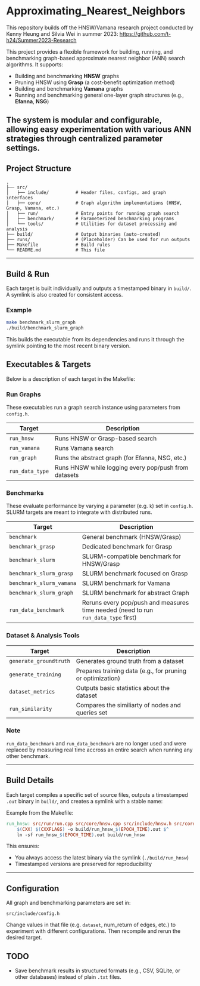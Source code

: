 # Approximating_Nearest_Neighbors

This repository builds off the HNSW/Vamana research project conducted by Kenny Heung and Silvia Wei in summer 2023: https://github.com/t-h24/Summer2023-Research

This project provides a flexible framework for building, running, and benchmarking graph-based approximate nearest neighbor (ANN) search algorithms. It supports:

* Building and benchmarking **HNSW** graphs
* Pruning HNSW using **Grasp** (a cost-benefit optimization method)
* Building and benchmarking **Vamana** graphs
* Running and benchmarking general one-layer graph structures (e.g., **Efanna**, **NSG**)

The system is modular and configurable, allowing easy experimentation with various ANN strategies through centralized parameter settings.
---

## Project Structure

```
.
├── src/
│   ├── include/          # Header files, configs, and graph interfaces
│   ├── core/             # Graph algorithm implementations (HNSW, Grasp, Vamana, etc.)
│   ├── run/              # Entry points for running graph search
│   ├── benchmark/        # Parameterized benchmarking programs
│   └── tools/            # Utilities for dataset processing and analysis
├── build/                # Output binaries (auto-created)
├── runs/                 # (Placeholder) Can be used for run outputs
├── Makefile              # Build rules
└── README.md             # This file
```

---

## Build & Run

Each target is built individually and outputs a timestamped binary in `build/`. A symlink is also created for consistent access.

###  Example

```bash
make benchmark_slurm_graph
./build/benchmark_slurm_graph
```

This builds the executable from its dependencies and runs it through the symlink pointing to the most recent binary version.


## Executables & Targets

Below is a description of each target in the Makefile:

###  Run Graphs

These executables run a graph search instance using parameters from `config.h`.

| Target          | Description                                     |
| --------------- | ----------------------------------------------- |
| `run_hnsw`      | Runs HNSW or Grasp-based search                 |
| `run_vamana`    | Runs Vamana search                              |
| `run_graph`     | Runs the abstract graph (for Efanna, NSG, etc.) |
| `run_data_type`  | Runs HNSW while logging every pop/push from datasets   |

### Benchmarks

These evaluate performance by varying a parameter (e.g. `k`) set in `config.h`. SLURM targets are meant to integrate with distributed runs.

| Target                   | Description                               |
| ------------------------ | ----------------------------------------- |
| `benchmark`              | General benchmark (HNSW/Grasp)            |
| `benchmark_grasp`        | Dedicated benchmark for Grasp             |
| `benchmark_slurm`        | SLURM-compatible benchmark for HNSW/Grasp |
| `benchmark_slurm_grasp`  | SLURM benchmark focused on Grasp          |
| `benchmark_slurm_vamana` | SLURM benchmark for Vamana                |
| `benchmark_slurm_graph`  | SLURM benchmark for abstract Graph        |
| `run_data_benchmark`     | Reruns every pop/push and measures time needed (need to run `run_data_type` first)     |

###  Dataset & Analysis Tools

| Target                 | Description                                                |
| ---------------------- | ---------------------------------------------------------- |
| `generate_groundtruth` | Generates ground truth from a dataset               |
| `generate_training`    | Prepares training data (e.g., for pruning or optimization) |
| `dataset_metrics`      | Outputs basic statistics about the dataset                |
| `run_similarity`       | Compares the similiarty of nodes and queries set             |

### Note
`run_data_benchmark` and `run_data_benchmark` are no longer used and were replaced by measuring real time accross an entire search when running any other benchmark. 

---

##  Build Details

Each target compiles a specific set of source files, outputs a timestamped `.out` binary in `build/`, and creates a symlink with a stable name:

Example from the Makefile:

```makefile
run_hnsw: src/run/run.cpp src/core/hnsw.cpp src/include/hnsw.h src/core/grasp.cpp ...
	$(CXX) $(CXXFLAGS) -o build/run_hnsw_$(EPOCH_TIME).out $^
	ln -sf run_hnsw_$(EPOCH_TIME).out build/run_hnsw
```

This ensures:

* You always access the latest binary via the symlink (`./build/run_hnsw`)
* Timestamped versions are preserved for reproducibility

---

## Configuration

All graph and benchmarking parameters are set in:

```
src/include/config.h
```

Change values in that file (e.g. `dataset`, num_return of edges, etc.) to experiment with different configurations. Then recompile and rerun the desired target.



##  TODO

* Save benchmark results in structured formats (e.g., CSV, SQLite, or other databases) instead of plain `.txt` files.

